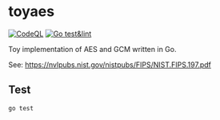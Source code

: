 # toyaes
[![CodeQL](https://github.com/blck-snwmn/toyaes/actions/workflows/github-code-scanning/codeql/badge.svg)](https://github.com/blck-snwmn/toyaes/actions/workflows/github-code-scanning/codeql)
[![Go test&lint](https://github.com/blck-snwmn/toyaes/actions/workflows/test.yaml/badge.svg)](https://github.com/blck-snwmn/toyaes/actions/workflows/test.yaml)


Toy implementation of AES and GCM written in Go.

See: https://nvlpubs.nist.gov/nistpubs/FIPS/NIST.FIPS.197.pdf

## Test

```
go test
```
